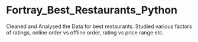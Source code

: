 # Fortray_Best_Restaurants_Python
Cleaned and Analysed the Data for best restaurants. Studied various factors of ratings, online order vs offline order, rating vs price range etc. 
